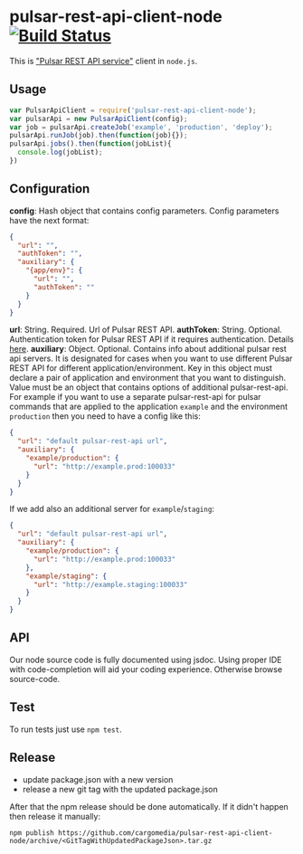pulsar-rest-api-client-node [![Build Status](https://travis-ci.org/cargomedia/pulsar-rest-api-client-node.svg?branch=master)](https://travis-ci.org/cargomedia/pulsar-rest-api-client-node)
===========================

This is ["Pulsar REST API service"](https://github.com/cargomedia/pulsar-rest-api) client in `node.js`.

## Usage
```js
var PulsarApiClient = require('pulsar-rest-api-client-node');
var pulsarApi = new PulsarApiClient(config);
var job = pulsarApi.createJob('example', 'production', 'deploy');
pulsarApi.runJob(job).then(function(job){});
pulsarApi.jobs().then(function(jobList){
  console.log(jobList);
})
```

## Configuration
**config**: Hash object that contains config parameters. Config parameters have the next format:

```json
{
  "url": "",
  "authToken": "",
  "auxiliary": {
    "{app/env}": {
      "url": "",
      "authToken": ""
    }
  }
}
```

**url**: String. Required. Url of Pulsar REST API.
**authToken**: String. Optional. Authentication token for Pulsar REST API if it requires authentication. Details [here](https://github.com/cargomedia/pulsar-rest-api#authentication).
**auxiliary**: Object. Optional. Contains info about additional pulsar rest api servers. It is designated for cases when you want to use different Pulsar REST API for different application/environment. Key in this object must declare a pair of application and environment that you want to distinguish. Value must be an object that contains options of additional pulsar-rest-api. For example if you want to use a separate pulsar-rest-api for pulsar commands that are applied to the application `example` and the environment `production` then you need to have a config like this:

```json
{
  "url": "default pulsar-rest-api url",
  "auxiliary": {
    "example/production": {
      "url": "http://example.prod:100033"
    }
  }
}
```

If we add also an additional server for `example`/`staging`:
```json
{
  "url": "default pulsar-rest-api url",
  "auxiliary": {
    "example/production": {
      "url": "http://example.prod:100033"
    },
    "example/staging": {
      "url": "http://example.staging:100033"
    }
  }
}
```

## API
Our node source code is fully documented using jsdoc. Using proper IDE with code-completion will aid your coding experience. Otherwise browse source-code.

## Test
To run tests just use `npm test`.

## Release
 - update package.json with a new version
 - release a new git tag with the updated package.json

After that the npm release should be done automatically. If it didn't happen then release it manually:
```
npm publish https://github.com/cargomedia/pulsar-rest-api-client-node/archive/<GitTagWithUpdatedPackageJson>.tar.gz
```
